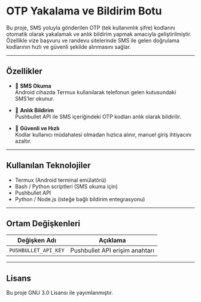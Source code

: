 # OTP Yakalama ve Bildirim Botu

Bu proje, SMS yoluyla gönderilen OTP (tek kullanımlık şifre) kodlarını otomatik olarak yakalamak ve anlık bildirim yapmak amacıyla geliştirilmiştir. Özellikle vize başvuru ve randevu sitelerinde SMS ile gelen doğrulama kodlarının hızlı ve güvenli şekilde alınmasını sağlar.

---

## Özellikler

- 📲 **SMS Okuma**  
  Android cihazda Termux kullanılarak telefonun gelen kutusundaki SMS’ler okunur.

- 🔔 **Anlık Bildirim**  
  Pushbullet API ile SMS içeriğindeki OTP kodları anlık olarak bildirilir.

- 🔐 **Güvenli ve Hızlı**  
  Kodlar kullanıcı müdahalesi olmadan hızlıca alınır, manuel giriş ihtiyacını azaltır.

---

## Kullanılan Teknolojiler

- Termux (Android terminal emülatörü)  
- Bash / Python scriptleri (SMS okuma için)  
- Pushbullet API  
- Python / Node.js (isteğe bağlı bildirim entegrasyonu)

---

## Ortam Değişkenleri

| Değişken Adı         | Açıklama                    |
|----------------------|-----------------------------|
| `PUSHBULLET_API_KEY` | Pushbullet API erişim anahtarı |

---

## Lisans

Bu proje GNU 3.0 Lisansı ile yayımlanmıştır.
